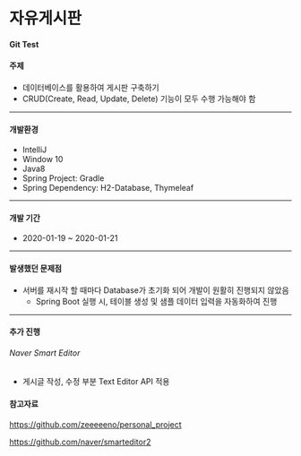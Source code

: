 # 자유게시판

#### Git Test

#### 주제

- 데이터베이스를 활용하여 게시판 구축하기
- CRUD(Create, Read, Update, Delete) 기능이 모두 수행 가능해야 함

---

#### 개발환경

- IntelliJ
- Window 10
- Java8
- Spring Project: Gradle
- Spring Dependency: H2-Database, Thymeleaf

---

#### 개발 기간

- 2020-01-19 ~ 2020-01-21

---

#### 발생했던 문제점

- 서버를 재시작 할 때마다 Database가 초기화 되어 개발이 원활히 진행되지 않았음
  - Spring Boot 실행 시, 테이블 생성 및 샘플 데이터 입력을 자동화하여 진행

---

#### 추가 진행

###### Naver Smart Editor

- 게시글 작성, 수정 부분 Text Editor API 적용



#### 참고자료

https://github.com/zeeeeeno/personal_project

https://github.com/naver/smarteditor2